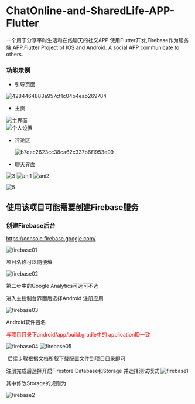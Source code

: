 # ChatOnline-and-SharedLife-APP-Flutter

  一个用于分享平时生活和在线聊天的社交APP 使用Flutter开发,Firebase作为服务端,APP,Flutter Project of IOS and Android. A social APP communicate to others.



### 功能示例

+ 引导页面

 ![4284464883a957cf1c04b4eab269784](https://user-images.githubusercontent.com/49642381/171317365-36099f19-c8df-44bd-a3cc-702ea8b9cc4d.png)



+ 主页

![主界面](https://user-images.githubusercontent.com/49642381/171317388-8558979b-8748-4f6a-920c-e6295f35efe9.gif)
</br>
![个人设置](https://user-images.githubusercontent.com/49642381/171317393-7d3402c2-a4df-4403-83cb-3e68a9ba6900.gif)

 

+ 评论区

  ![b7dec2623cc38ca62c337b6f1953e99](https://user-images.githubusercontent.com/49642381/171318322-2de5253d-2948-46c0-95db-739a49538537.png)







+ 聊天界面


![3](https://user-images.githubusercontent.com/49642381/132213345-a40f6b2d-9ce2-4259-8f67-7a26e89847de.PNG)
![ani1](https://user-images.githubusercontent.com/49642381/132213353-f2390a41-d247-4743-b669-98bc793db79f.gif)
![ani2](https://user-images.githubusercontent.com/49642381/132213355-c62cfa94-ac1a-4912-8267-cbb7f1387a57.gif)


![5](https://user-images.githubusercontent.com/49642381/132213352-b665d9dc-5b98-491b-aa6b-18e65dbbb5a1.PNG)


## 使用该项目可能需要创建Firebase服务

### 创建Firebase后台

https://console.firebase.google.com/

![firebase01](https://user-images.githubusercontent.com/49642381/132213361-f176fc93-f177-4b5b-bf5f-71701d22cc01.PNG)


项目名称可以随便填


![firebase02](https://user-images.githubusercontent.com/49642381/132213365-6c4d9c05-a32e-4ad3-88d4-4504eb40322c.PNG)

第二步中的Google Analytics可选可不选



进入主控制台界面后选择Android 注册应用

![firebase03](https://user-images.githubusercontent.com/49642381/132213369-336ae548-43e3-4014-ad4b-332bc12eb703.PNG)

Android软件包名

<font color="red"> 与项目目录下android/app/build.gradle中的 applicationID一致</font>


![firebase04](https://user-images.githubusercontent.com/49642381/132213373-41e93c1a-eadc-488a-8636-62987faba3a6.PNG)
![firebase05](https://user-images.githubusercontent.com/49642381/132213375-9a528774-812a-4bae-9cc1-8b7f35da718e.PNG)

​    后续步骤根据文档所叙下载配置文件到项目目录即可

注册完成后选择开启Firestore Database和Storage 并选择测试模式
![firebase1](https://user-images.githubusercontent.com/49642381/132213362-35ce0614-0217-4208-a655-b7952898bc4d.PNG)


其中修改Storage的规则为


![firebase2](https://user-images.githubusercontent.com/49642381/132213368-9973f2a8-44da-418e-bc78-d66f18bb7d13.PNG)


